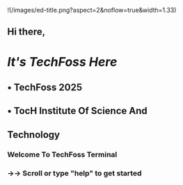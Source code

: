 !(/images/ed-title.png?aspect=2&noflow=true&width=1.33)


##   Hi there, 

#  *It's TechFoss Here*

##   • TechFoss 2025
##   • TocH Institute Of Science And 
##     Technology





### Welcome To TechFoss Terminal 
### →→ Scroll or type "help" to get started

